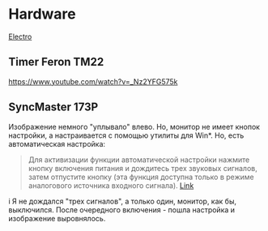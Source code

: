 # Hardware

[Electro](electro)

## Timer Feron TM22

https://www.youtube.com/watch?v=_Nz2YFG575k

## SyncMaster 173P

Изображение немного "уплывало" влево. Но, монитор не имеет кнопок настройки, а настраивается с помощью утилиты для Win*. Но, есть автоматическая настройка:

>Для активизации функции автоматической настройки нажмите кнопку включения
питания и дождитесь трех звуковых сигналов, затем отпустите кнопку (эта функция доступна только в режиме
аналогового источника входного сигнала). [Link](https://forum.ubuntu.ru/index.php?topic=203426.0)

<span class="info">i</span> Я не дождался "трех сигналов", а только один, монитор, как бы, выключился. После очередного включения - пошла настройка и изображение выровнялось. 


